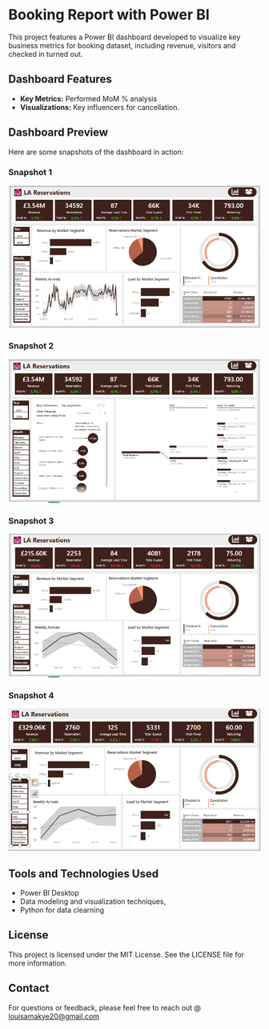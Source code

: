 # Booking Report with Power BI

This project features a Power BI dashboard developed to visualize key business metrics for booking dataset, including revenue, visitors and checked in turned out.
## Dashboard Features
- **Key Metrics:** Performed MoM % analysis
- **Visualizations:** Key influencers for cancellation.


## Dashboard Preview
Here are some snapshots of the dashboard in action:

### Snapshot 1
![Dashboard Snapshot 1](HotelMain.PNG)

### Snapshot 2
![Dashboard Snapshot 2](HotelReservation.PNG)

### Snapshot 3
![Dashboard Snapshot 3](HotelFilter.PNG)


### Snapshot 4
![Dashboard Snapshot 4](Hotelfilter1.PNG)


## Tools and Technologies Used
- Power BI Desktop
- Data modeling and visualization techniques,
- Python for data clearning

## License
This project is licensed under the MIT License. See the LICENSE file for more information.

## Contact
For questions or feedback, please feel free to reach out @ louisamakye20@gmail.com


